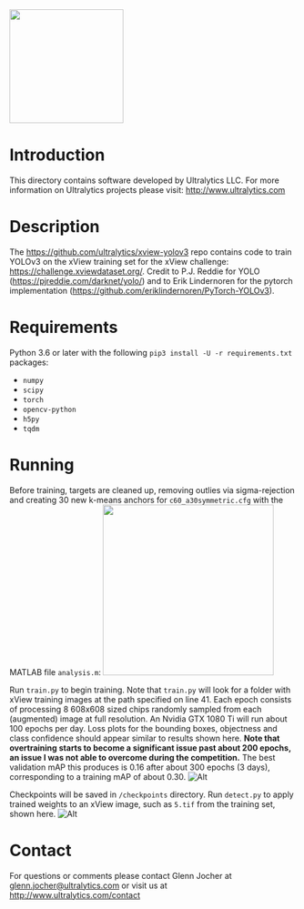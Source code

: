 <img src="https://storage.googleapis.com/ultralytics/UltralyticsLogoName1000×676.png" width="200">  

# Introduction

This directory contains software developed by Ultralytics LLC. For more information on Ultralytics projects please visit:
http://www.ultralytics.com  

# Description

The https://github.com/ultralytics/xview-yolov3 repo contains code to train YOLOv3 on the xView training set for the xView challenge: https://challenge.xviewdataset.org/. Credit to P.J. Reddie for YOLO (https://pjreddie.com/darknet/yolo/) and to Erik Lindernoren for the pytorch implementation (https://github.com/eriklindernoren/PyTorch-YOLOv3).

# Requirements

Python 3.6 or later with the following `pip3 install -U -r requirements.txt` packages:

- `numpy`
- `scipy`
- `torch`
- `opencv-python`
- `h5py`
- `tqdm`

# Running

Before training, targets are cleaned up, removing outlies via sigma-rejection and creating 30 new k-means anchors for `c60_a30symmetric.cfg` with the MATLAB file `analysis.m`:
<img src="https://github.com/ultralytics/xview-yolov3/blob/master/cfg/c60_a30.png" width="300">

Run `train.py` to begin training. Note that `train.py` will look for a folder with xView training images at the path specified on line 41. Each epoch consists of processing 8 608x608 sized chips randomly sampled from each (augmented) image at full resolution. An Nvidia GTX 1080 Ti will run about 100 epochs per day. Loss plots for the bounding boxes, objectness and class confidence should appear similar to results shown here. **Note that overtraining starts to become a significant issue past about 200 epochs, an issue I was not able to overcome during the competition.** The best validation mAP this produces is 0.16 after about 300 epochs (3 days), corresponding to a training mAP of about 0.30.
![Alt](https://github.com/ultralytics/xview-yolov3/blob/master/data/xview_training_loss.png "training loss")

Checkpoints will be saved in `/checkpoints` directory. Run `detect.py` to apply trained weights to an xView image, such as `5.tif` from the training set, shown here.
![Alt](https://github.com/ultralytics/xview-yolov3/blob/master/output/5.jpg "example")

# Contact

For questions or comments please contact Glenn Jocher at glenn.jocher@ultralytics.com or visit us at http://www.ultralytics.com/contact